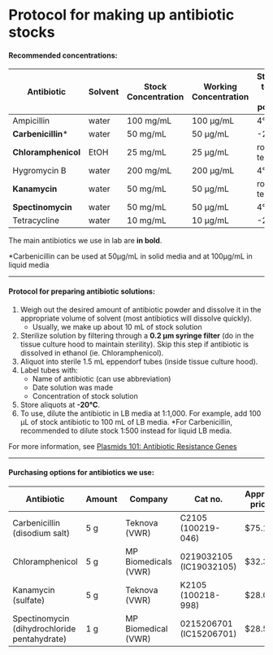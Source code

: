 # Protocol for making up antibiotic stocks

#### Recommended concentrations:

| Antibiotic | Solvent | Stock Concentration | Working Concentration | Storage temp. of powder|
| ---------- | ------- | ------------------- | --------------------- | ---------|
| Ampicillin | water | 100 mg/mL | 100 µg/mL | 4&deg;C |
| **Carbenicillin**\* | water | 50 mg/mL | 50 µg/mL | -20&deg;C |
| **Chloramphenicol**  | EtOH | 25 mg/mL | 25 µg/mL | room temp. |
| Hygromycin B | water | 200 mg/mL | 200 µg/mL | 4&deg;C |
| **Kanamycin** | water | 50 mg/mL | 50 µg/mL | room temp. |
| **Spectinomycin** | water | 50 mg/mL | 50 µg/mL | 4&deg;C |
| Tetracycline | water | 10 mg/mL | 10 µg/mL | -20&deg;C |

The main antibiotics we use in lab are **in bold**.

\*Carbenicillin can be used at 50µg/mL in solid media and at 100µg/mL in liquid media

---
#### Protocol for preparing antibiotic solutions:

1. Weigh out the desired amount of antibiotic powder and dissolve it in the appropriate volume of solvent (most antibiotics will dissolve quickly).
	* Usually, we make up about 10 mL of stock solution
2. Sterilize solution by filtering through a **0.2 µm syringe filter** (do in the tissue culture hood to maintain sterility). Skip this step if antibiotic is dissolved in ethanol (ie. Chloramphenicol).
3. Aliquot into sterile 1.5 mL eppendorf tubes (inside tissue culture hood).
4. Label tubes with:
	* Name of antibiotic (can use abbreviation)
	* Date solution was made
	* Concentration of stock solution
5. Store aliquots at **-20&deg;C**.
6. To use, dilute the antibiotic in LB media at 1:1,000. For example, add 100 µL of stock antibiotic to 100 mL of LB media. \*For Carbenicillin, recommended to dilute stock 1:500 instead for liquid LB media. 

For more information, see [Plasmids 101: Antibiotic Resistance Genes](https://blog.addgene.org/plasmids-101-everything-you-need-to-know-about-antibiotic-resistance-genes?_ga=2.12700535.1587590657.1571662595-1649824244.1551888938)

---
#### Purchasing options for antibiotics we use:
| Antibiotic | Amount | Company | Cat no. | Approx. price |
| ---------- | ------ | ------- | ------- | ------- |
| Carbenicillin (disodium salt) | 5 g | Teknova (VWR) | C2105 (100219-046) | $75.15 |
| Chloramphenicol  | 5 g | MP Biomedicals (VWR) | 0219032105 (IC19032105) | $32.35 |
| Kanamycin (sulfate) | 5 g | Teknova (VWR) | K2105 (100218-998) | $28.06 |
| Spectinomycin (dihydrochloride pentahydrate) | 1 g | MP Biomedical (VWR) | 0215206701 (IC15206701) | $28.51 |


